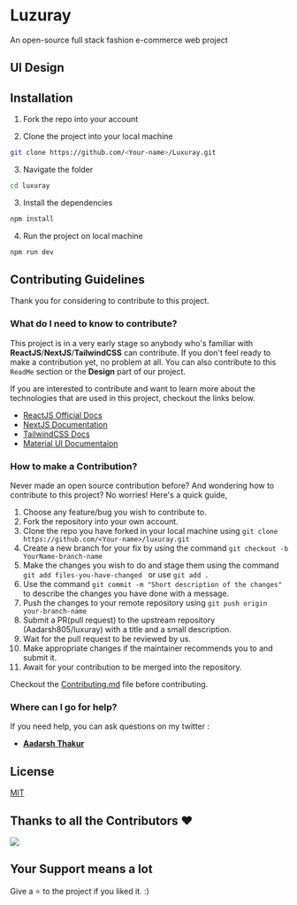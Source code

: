 # Luzuray

An open-source full stack fashion e-commerce web project

## UI Design

<!-- ![UI](https://i.imgur.com/z0xoIWh.png) -->
<!-- 
## Tech Stack

<div align="left" gap="2">
<img src="https://cdn.jsdelivr.net/gh/devicons/devicon/icons/react/react-original.svg" width=40 height=40/>
<img src="https://cdn.jsdelivr.net/gh/devicons/devicon/icons/tailwindcss/tailwindcss-plain.svg"  width=40 height=40/>
<img src="https://cdn.jsdelivr.net/gh/devicons/devicon/icons/materialui/materialui-original.svg" width=40 height=50/>
</div> -->

## Installation

1. Fork the repo into your account

<!-- ![Fork Image](https://i.imgur.com/mNw6zxu.png) -->

2. Clone the project into your local machine

```sh
git clone https://github.com/<Your-name>/Luxuray.git
```

3. Navigate the folder

```sh
cd luxuray
```

3. Install the dependencies

```sh
npm install
```

4. Run the project on local machine

```sh
npm run dev
```

## Contributing Guidelines

Thank you for considering to contribute to this project.

### What do I need to know to contribute?

This project is in a very early stage so anybody who's familiar with **ReactJS**/**NextJS**/**TailwindCSS** can contribute. If you don't feel ready to make a contribution yet, no problem at all. You can also contribute to this `ReadMe` section or the **Design** part of our project.

If you are interested to contribute and want to learn more about the technologies that are used in this project, checkout the links below.

- [ReactJS Official Docs](https://reactjs.org/docs/getting-started.html)
- [NextJS Documentation](https://nextjs.org/docs/getting-started)
- [TailwindCSS Docs](https://tailwindcss.com/docs/installation)
- [Material UI Documentaion](https://mui.com/material-ui/getting-started/overview/)

### How to make a Contribution?

Never made an open source contribution before? And wondering how to contribute to this project?
No worries! Here's a quick guide,

1. Choose any feature/bug you wish to contribute to.
2. Fork the repository into your own account.
3. Clone the repo you have forked in your local machine using `git clone https://github.com/<Your-name>/luxuray.git`
4. Create a new branch for your fix by using the command `git checkout -b YourName-branch-name `
5. Make the changes you wish to do and stage them using the command `git add files-you-have-changed ` or use `git add .`
6. Use the command `git commit -m "Short description of the changes"` to describe the changes you have done with a message.
7. Push the changes to your remote repository using `git push origin your-branch-name`
8. Submit a PR(pull request) to the upstream repository (Aadarsh805/luxuray) with a title and a small description.
9. Wait for the pull request to be reviewed by us.
10. Make appropriate changes if the maintainer recommends you to and submit it.
11. Await for your contribution to be merged into the repository.

Checkout the [Contributing.md](CONTRIBUTING.md) file before contributing.


### Where can I go for help?

If you need help, you can ask questions on my twitter :

- [**Aadarsh Thakur**](https://twitter.com/Aadarsh805)

<!-- ## Credits

- UI credits : [https://dribbble.com/shots/11139802-Dark-Mode-Music-Player-Web-App](https://dribbble.com/shots/11139802-Dark-Mode-Music-Player-Web-App)
 -->

## License

[MIT](LICENSE.md)


## Thanks to all the Contributors ❤️

<a href = "https://github.com/Aadarsh805/Luxuray/graphs/contributors">
  <img src = "https://contrib.rocks/image?repo=Aadarsh805/Luxuray"/>
</a>


## Your Support means a lot

Give a ⭐ to the project if you liked it. :)
